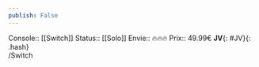 ```yaml
---
publish: False
---
```

Console:: [[Switch]]
Status:: [[Solo]]
Envie:: 🔥🔥🔥
Prix:: 49.99€
**JV**{: #JV}{: .hash}  
/Switch